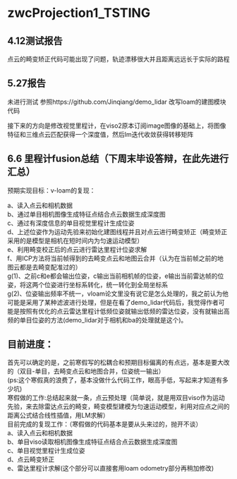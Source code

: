 # zwcProjection1_TSTING
4.12测试报告 
----------
点云的畸变矫正代码可能出现了问题，轨迹漂移很大并且距离远远长于实际的路程

5.27报告 
-------
未进行测试 参照https://github.com/Jinqiang/demo_lidar 改写loam的建图模块代码

接下来的方向是修改视觉里程计，在viso2原本订阅image图像的基础上，将图像特征和三维点云匹配获得一个深度值，然后lm迭代收敛获得转移矩阵


6.6 里程计fusion总结（下周末毕设答辩，在此先进行汇总）  
---------------------------------------------
预期实现目标：v-loam的复现：  

a、读入点云和相机数据  
b、通过单目相机图像生成特征点结合点云数据生成深度图  
c、通过有深度信息的单目视觉里程计生成位姿  
d、上述位姿作为运动先验来初始化建图线程并且对点云进行畸变矫正（畸变矫正采用的是模型是相机在短时间内为匀速运动模型）  
e、利用畸变校正后的点云进行雷达里程计位姿求解  
f、用ICP方法将当前帧得到的去畸变点云和地图云合并（认为在当前帧之前的地图云都是去畸变配准过的）  
g(1)、之前c和e都会输出位姿，c输出当前相机帧的位姿，e输出当前雷达帧的位姿，将这两个位姿进行坐标系转化，统一转化到全局坐标系  
g(2)、位姿输出频率不统一，vloam论文里没有说它是怎么处理的，我之前认为他可能是采用了某种滤波进行处理，但是在看了demo_lidar代码后，我觉得作者可能是按照有优化的点云雷达里程计低频位姿就输出低频的雷达位姿，没有就输出高频的单目位姿的方法(demo_lidar对于相机和ba的处理就是这个)。  

目前进度：
-------
首先可以确定的是，之前寒假写的松耦合和预期目标偏离的有点远，基本是要大改的（双目-单目，去畸变点云和地图合并，位姿统一输出）    
(ps:这个寒假真的浪费了，基本没做什么代码工作，眼高手低，写起来才知道有多少坑)    
寒假做的工作:总结起来就一条，点云预处理（简单说，就是用双目viso作为运动先验，来去除雷达点云的畸变，畸变模型建模为匀速运动模型，利用对应点之间的距离公式结合线性插值，用LM求解）    
目前完成的复现工作：（寒假做的代码基本是要从头来过的，抛开不谈）   
a、读入点云和相机数据   
b、单目viso读取相机图像生成特征点结合点云数据生成深度图   
c、单目视觉里程计生成位姿   
d、点云畸变矫正   
e、雷达里程计求解(这个部分可以直接套用loam odometry部分再稍加修改)  
